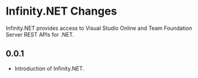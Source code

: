 # Infinity.NET Changes

Infinity.NET provides access to Visual Studio Online and Team Foundation
Server REST APIs for .NET.

## 0.0.1

 - Introduction of Infinity.NET.

